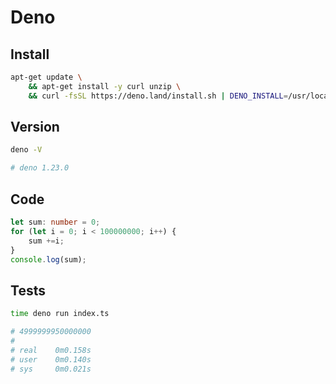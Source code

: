 # Deno

## Install

```bash
apt-get update \
    && apt-get install -y curl unzip \
    && curl -fsSL https://deno.land/install.sh | DENO_INSTALL=/usr/local sh
```

## Version

```bash
deno -V

# deno 1.23.0
```

## Code

```ts
let sum: number = 0;
for (let i = 0; i < 100000000; i++) {
    sum +=i;
}
console.log(sum);
```

## Tests

```bash
time deno run index.ts

# 4999999950000000
# 
# real    0m0.158s
# user    0m0.140s
# sys     0m0.021s
```